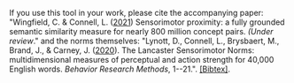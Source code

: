 If you use this tool in your work, please cite the accompanying paper: "Wingfield, C. & Connell, L. ([2021](#TODO)) Sensorimotor proximity: a fully grounded semantic similarity measure for nearly 800 million concept pairs. _(Under review_." and the norms themselves: "Lynott, D., Connell, L., Brysbaert, M., Brand, J., & Carney, J. ([2020](https://link.springer.com/content/pdf/10.3758/s13428-019-01316-z.pdf)). The Lancaster Sensorimotor Norms: multidimensional measures of perceptual and action strength for 40,000 English words. _Behavior Research Methods_, 1--21.". [[Bibtex]](citations.bib).

